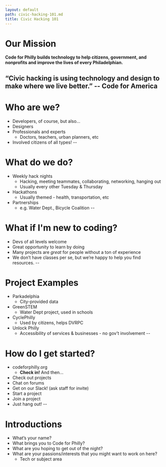 ```yaml
---
layout: default
path: civic-hacking-101.md
title: Civic Hacking 101
---
```

# Our Mission
**Code for Philly builds technology to help citizens, government, and nonprofits and improve the lives of every Philadelphian.**

“Civic hacking is using technology and design to make where we live better.” -- Code for America
--
# Who are we?
* Developers, of course, but also...
* Designers
* Professionals and experts
  * Doctors, teachers, urban planners, etc
* Involved citizens of all types!
--
# What do we do?
* Weekly hack nights
  * Hacking, meeting teammates, collaborating, networking, hanging out
  * Usually every other Tuesday & Thursday
* Hackathons
  * Usually themed - health, transportation, etc
* Partnerships
  * e.g. Water Dept., Bicycle Coalition
--
# What if I'm new to coding?
* Devs of all levels welcome
* Great opportunity to learn by doing
* Many projects are *great* for people without a ton of experience
* We don’t have classes per se, but we’re happy to help you find resources.
--
# Project Examples
* Parkadelphia
  * City-provided data
* GreenSTEM
  * Water Dept project, used in schools
* CyclePhilly
  * Used by citizens, helps DVRPC
* Unlock Philly
  * Accessibility of services & businesses - no gov’t involvement
--
# How do I get started?
* codeforphilly.org
    * **Check in!**
And then...
* Check out projects
* Chat on forums
* Get on our Slack! (ask staff for invite)
* Start a project
* Join a project
* Just hang out!
--
# Introductions
* What’s your name?
* What brings you to Code for Philly?
* What are you hoping to get out of the night?
* What are your passions/interests that you might want to work on here?
  * Tech or subject area

